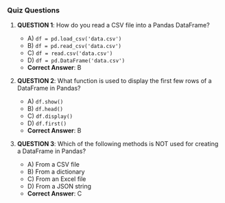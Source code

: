 ### Quiz Questions ###

1. **QUESTION 1**: How do you read a CSV file into a Pandas DataFrame?
   - A) `df = pd.load_csv('data.csv')`
   - B) `df = pd.read_csv('data.csv')`
   - C) `df = read.csv('data.csv')`
   - D) `df = pd.DataFrame('data.csv')`
   - **Correct Answer**: B

2. **QUESTION 2**: What function is used to display the first few rows of a DataFrame in Pandas?
   - A) `df.show()`
   - B) `df.head()`
   - C) `df.display()`
   - D) `df.first()`
   - **Correct Answer**: B

3. **QUESTION 3**: Which of the following methods is NOT used for creating a DataFrame in Pandas?
   - A) From a CSV file
   - B) From a dictionary
   - C) From an Excel file
   - D) From a JSON string
   - **Correct Answer**: C